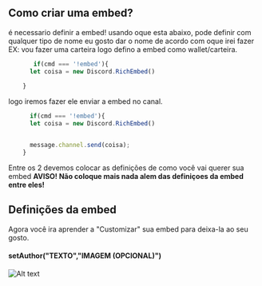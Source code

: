 
## Como criar uma embed? 

é necessario definir a embed! usando oque esta abaixo, pode definir com qualquer tipo de nome eu gosto dar o nome de acordo com oque irei fazer EX: vou fazer uma carteira logo defino a embed como wallet/carteira.
```js
       if(cmd === '!embed'){
      let coisa = new Discord.RichEmbed()
     
    }
``` 
logo iremos fazer ele enviar a embed no canal.
```js
      if(cmd === '!embed'){
      let coisa = new Discord.RichEmbed()


      message.channel.send(coisa);
    }

``` 
Entre os 2 devemos colocar as definições de como você vai querer sua embed 
**AVISO! Não coloque mais nada alem das definiçoes da embed entre eles!**

## Definições da embed

Agora você ira aprender a "Customizar" sua embed para deixa-la ao seu gosto.

#### setAuthor("TEXTO","IMAGEM (OPCIONAL)") 

![Alt text](https://cdn.discordapp.com/attachments/682575921727012902/682576291240738870/unknown.png "Title")
